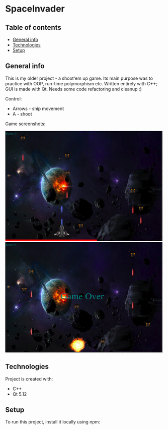 # SpaceInvader

## Table of contents
* [General info](#general-info)
* [Technologies](#technologies)
* [Setup](#setup)

## General info
This is my older project - a shoot'em up game. Its main purpose was to practice with OOP,
run-time polymorphism etc. Written entirely with C++; GUI is made with Qt. Needs some code refactoring and cleanup :)
  
  
Control:
* Arrows - ship movement
* A - shoot

Game screenshots:  

<img src="/description_photos/picture1.png" width="500" height="350"/>
<img src="/description_photos/picture2.png" width="500" height="350"/>

	
## Technologies
Project is created with:
* C++
* Qt 5.12
	
## Setup
To run this project, install it locally using npm:
